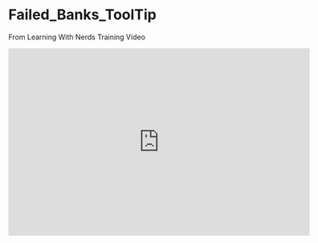 # Failed_Banks_ToolTip
From Learning With Nerds Training Video

<iframe width="600" height="373.5" src="https://app.powerbi.com/view?r=eyJrIjoiNmRkZTQ3NGYtMzkwZC00MWZlLThkY2YtNmViNTZhMmUwYWZhIiwidCI6IjA1ZmQ0ZTcwLTg4ZWQtNGEyMS05ZGZlLTYzNmQ1Zjg5ODQyYSIsImMiOjZ9&pageName=ReportSection" frameborder="0" allowFullScreen="true"></iframe>
